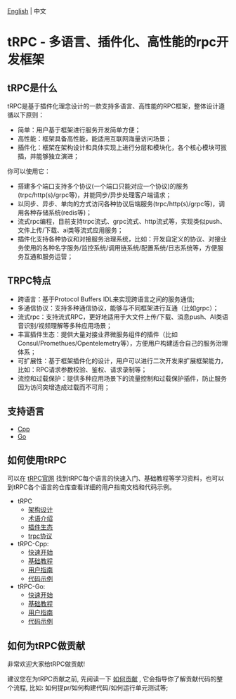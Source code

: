 [English](README.md) | 中文

# tRPC -  多语言、插件化、高性能的rpc开发框架

## tRPC是什么

tRPC是基于插件化理念设计的一款支持多语言、高性能的RPC框架，整体设计遵循以下原则：
- 简单：用户基于框架进行服务开发简单方便；
- 高性能：框架具备高性能，能适用互联网海量访问场景；
- 插件化：框架在架构设计和具体实现上进行分层和模块化，各个核心模块可拔插，并能够独立演进；

你可以使用它：
- 搭建多个端口支持多个协议(一个端口只能对应一个协议)的服务(trpc/http(s)/grpc等)，并能同步/异步处理客户端请求；
- 以同步、异步、单向的方式访问各种协议后端服务(trpc/http(s)/grpc等)，调用各种存储系统(redis等)；
- 流式rpc编程，目前支持trpc流式、grpc流式、http流式等，实现类似push、文件上传/下载、ai类等流式应用服务；
- 插件化支持各种协议和对接服务治理系统，比如：开发自定义的协议、对接业务使用的各种名字服务/监控系统/调用链系统/配置系统/日志系统等，方便服务互通和服务运营；

## TRPC特点

- 跨语言：基于Protocol Buffers IDL来实现跨语言之间的服务通信;
- 多通信协议：支持多种通信协议，能够与不同框架进行互通（比如grpc）；
- 流式rpc：支持流式RPC，更好地适用于大文件上传/下载、消息push、AI类语音识别/视频理解等多种应用场景；
- 丰富插件生态：提供大量对接业界微服务组件的插件（比如Consul/Promethues/Opentelemetry等），方便用户构建适合自己的服务治理体系；
- 可扩展性：基于框架插件化的设计，用户可以进行二次开发来扩展框架能力，比如：RPC请求参数校验、鉴权、请求录制等；
- 流控和过载保护：提供多种应用场景下的流量控制和过载保护插件，防止服务因为访问突增造成过载而不可用；

## 支持语言

- [Cpp](https://github.com/trpc-group/trpc-cpp)
- [Go](https://github.com/trpc-group/trpc-go)

## 如何使用tRPC

可以在 [tRPC官网](https://trpc.group/docs/) 找到tRPC每个语言的快速入门、基础教程等学习资料，也可以到tRPC各个语言的仓库查看详细的用户指南文档和代码示例。

- tRPC
    - [架构设计](https://github.com/trpc-group/trpc/blob/main/docs/zh/architecture_design.md)
    - [术语介绍](https://github.com/trpc-group/trpc/blob/main/docs/zh/terminology.md)
    - [插件生态](https://github.com/trpc-group/trpc/blob/main/docs/zh/plugin_ecosystem.md)
    - [trpc协议](https://github.com/trpc-group/trpc/blob/main/docs/zh/trpc_protocol_design.md)
- tRPC-Cpp:
    - [快速开始](https://github.com/trpc-group/trpc-cpp/blob/main/docs/zh/quick_start.md)
    - [基础教程](https://github.com/trpc-group/trpc-cpp/blob/main/docs/zh/basic_tutorial.md)
    - [用户指南](https://github.com/trpc-group/trpc-cpp/tree/main/docs)
    - [代码示例](https://github.com/trpc-group/trpc-cpp/tree/main/examples)
- tRPC-Go:
    - [快速开始](https://github.com/trpc-group/trpc-go/blob/main/docs/quick_start.zh_CN.md)
    - [基础教程](https://github.com/trpc-group/trpc-go/blob/main/docs/basics_tutorial.zh_CN.md)
    - [用户指南](https://github.com/trpc-group/trpc-go/tree/main/docs/README.md)
    - [代码示例](https://github.com/trpc-group/trpc-go/tree/main/examples)

## 如何为tRPC做贡献

非常欢迎大家给tRPC做贡献!

建议您在为tRPC贡献之前, 先阅读一下 [如何贡献](https://github.com/trpc-group/trpc/blob/main/CONTRIBUTORS.zh_CN.md) , 它会指导你了解贡献代码的整个流程, 比如: 如何提pr/如何构建代码/如何运行单元测试等;
